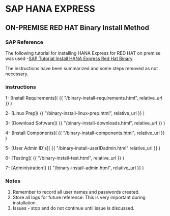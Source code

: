# SAP HANA EXPRESS
## ON-PREMISE RED HAT Binary Install Method

### SAP Reference
The following tutorial for installing HANA Express for RED HAT on premise was used -[SAP Tutorial Install HANA Express Red Hat Binary](https://www.sap.com/developer/tutorials/hxe-rhel-server-apps-local.html)

The instructions have been summarized and some steps removed as not necessary.

### instructions

1- [Install Requirements]( {{ "/binary-install-requirements.html", relative_url }} )

2- [Linux Prep]( {{ "/binary-install-linux-prep.html", relative_url }} )

3- [Download Software]( {{ "/binary-install-downloads.html", relative_url }} )

4- [Install Components]( {{ "/binary-install-components.html", relative_url }} )

5- [User Admin ID's]( {{ "/binary-install-userIDadmin.html" relative_url }} )

6- [Testing]( {{ "/binary-install-test.html", relative_url }} )

7- [Administration]( {{ "/binary-install-admin.html", relative_url }} )


### Notes

1.  Remember to record all user names and passwords created.
2.  Store all logs for future reference.  This is very important during installation.
3.  Issues - stop and do not continue until issue is discussed.
